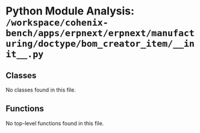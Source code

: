 # Python Module Analysis: `/workspace/cohenix-bench/apps/erpnext/erpnext/manufacturing/doctype/bom_creator_item/__init__.py`

## Classes

No classes found in this file.


## Functions

No top-level functions found in this file.
